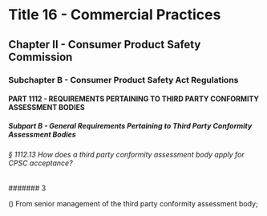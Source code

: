 
# Title 16 - Commercial Practices
## Chapter II - Consumer Product Safety Commission
### Subchapter B - Consumer Product Safety Act Regulations
#### PART 1112 - REQUIREMENTS PERTAINING TO THIRD PARTY CONFORMITY ASSESSMENT BODIES
##### Subpart B - General Requirements Pertaining to Third Party Conformity Assessment Bodies
###### § 1112.13 How does a third party conformity assessment body apply for CPSC acceptance?
####### 3

() From senior management of the third party conformity assessment body;

